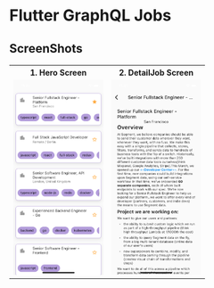 # Flutter GraphQL Jobs

## ScreenShots
<table style="width:100%">
  <tr>
    <th>1. Hero Screen</th>
    <th>2. DetailJob Screen</th> 
  </tr>
  <tr>
    <td><img height="350" src="assets/home.png"/></td>
    <td><img height="350" src="assets/details.png"/></td>
  </tr>
</table>

